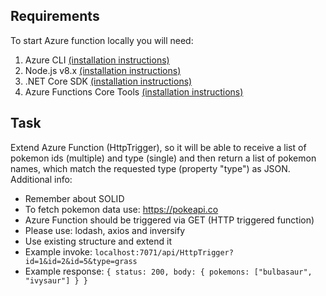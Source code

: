 ## Requirements
To start Azure function locally you will need:
1. Azure CLI [(installation instructions)](https://docs.microsoft.com/en-us/cli/azure/install-azure-cli-apt?view=azure-cli-latest)
2. Node.js v8.x [(installation instructions)](https://github.com/nodesource/distributions/blob/master/README.md)
3. .NET Core SDK [(installation instructions)](https://dotnet.microsoft.com/download/linux-package-manager/ubuntu18-04/sdk-2.1.300)
4. Azure Functions Core Tools [(installation instructions)](https://github.com/Azure/azure-functions-core-tools#linux)

## Task
Extend Azure Function (HttpTrigger), so it will be able to receive a list of pokemon ids (multiple) and type (single) and then return a list of pokemon names, which match the requested type (property "type") as JSON.
Additional info:
  * Remember about SOLID
  * To fetch pokemon data use: https://pokeapi.co
  * Azure Function should be triggered via GET (HTTP triggered function)
  * Please use: lodash, axios and inversify
  * Use existing structure and extend it
  * Example invoke: ``localhost:7071/api/HttpTrigger?id=1&id=2&id=5&type=grass``
  * Example response: 
        ``{ status: 200, body: { pokemons: ["bulbasaur", "ivysaur"] } }``
